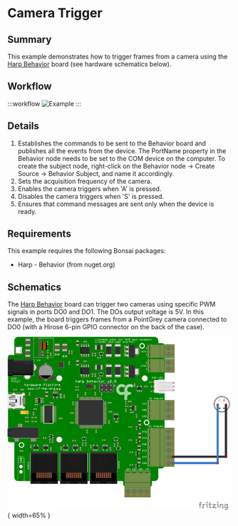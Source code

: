 # Camera Trigger

## Summary
This example demonstrates how to trigger frames from a camera using the [Harp Behavior](https://harp-tech.org/api/Harp.Behavior.html) board (see hardware schematics below). 

## Workflow
:::workflow
![Example](~/workflows/HarpExamples/BehaviorBoard/CameraTrigger/CameraTrigger.bonsai)
:::

## Details
1. Establishes the commands to be sent to the Behavior board and publishes all the events from the device. The PortName property in the Behavior node needs to be set to the COM device on the computer. To create the subject node, right-click on the Behavior node -> Create Source -> Behavior Subject, and name it accordingly. 
2. Sets the acquisition frequency of the camera.
3. Enables the camera triggers when 'A' is pressed. 
4. Disables the camera triggers when 'S' is pressed.
5. Ensures that command messages are sent only when the device is ready.

## Requirements
This example requires the following Bonsai packages:
- Harp - Behavior (from nuget.org)

## Schematics
The [Harp Behavior](https://harp-tech.org/api/Harp.Behavior.html) board can trigger two cameras using specific PWM signals in ports DO0 and DO1. The DOs output voltage is 5V. In this example, the board triggers frames from a PointGrey camera connected to DO0 (with a Hirose 6-pin GPIO connector on the back of the case). 

![Schematics](./CameraTriggerSch.svg){ width=65% }
